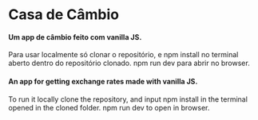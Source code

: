 # Casa de Câmbio
#### Um app de câmbio feito com vanilla JS.

Para usar localmente só clonar o repositório, e npm install no terminal aberto dentro do repositório clonado.
npm run dev para abrir no browser.

#### An app for getting exchange rates made with vanilla JS.

To run it locally clone the repository, and input npm install in the terminal opened in the cloned folder.
npm run dev to open in browser.
